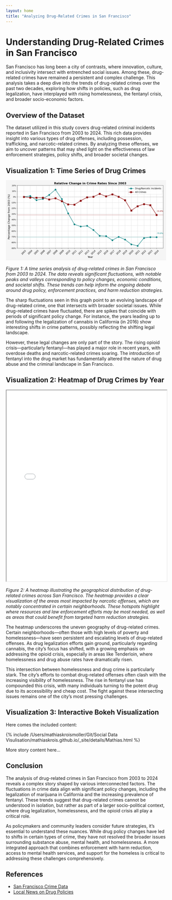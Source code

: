 ```yaml
---
layout: home
title: "Analyzing Drug-Related Crimes in San Francisco"
---
```


# Understanding Drug-Related Crimes in San Francisco

San Francisco has long been a city of contrasts, where innovation, culture, and inclusivity intersect with entrenched social issues. Among these, drug-related crimes have remained a persistent and complex challenge. This analysis takes a deep dive into the trends of drug-related crimes over the past two decades, exploring how shifts in policies, such as drug legalization, have interplayed with rising homelessness, the fentanyl crisis, and broader socio-economic factors.

## Overview of the Dataset

The dataset utilized in this study covers drug-related criminal incidents reported in San Francisco from 2003 to 2024. This rich data provides insight into various types of drug offenses, including possession, trafficking, and narcotic-related crimes. By analyzing these offenses, we aim to uncover patterns that may shed light on the effectiveness of law enforcement strategies, policy shifts, and broader societal changes.

## Visualization 1: Time Series of Drug Crimes

![Drug Crimes Over Time](images/drug_narcotic_crimes_per_year.png)

*Figure 1: A time series analysis of drug-related crimes in San Francisco from 2003 to 2024. The data reveals significant fluctuations, with notable peaks and valleys corresponding to policy changes, economic conditions, and societal shifts. These trends can help inform the ongoing debate around drug policy, enforcement practices, and harm reduction strategies.*

The sharp fluctuations seen in this graph point to an evolving landscape of drug-related crime, one that intersects with broader societal issues. While drug-related crimes have fluctuated, there are spikes that coincide with periods of significant policy change. For instance, the years leading up to and following the legalization of cannabis in California (in 2016) show interesting shifts in crime patterns, possibly reflecting the shifting legal landscape.

However, these legal changes are only part of the story. The rising opioid crisis—particularly fentanyl—has played a major role in recent years, with overdose deaths and narcotic-related crimes soaring. The introduction of fentanyl into the drug market has fundamentally altered the nature of drug abuse and the criminal landscape in San Francisco.

## Visualization 2: Heatmap of Drug Crimes by Year

<div>
    <iframe src="images/drug_narcotic_heatmap_by_year.html" width="100%" height="600px"></iframe>
</div>

*Figure 2: A heatmap illustrating the geographical distribution of drug-related crimes across San Francisco. The heatmap provides a clear visualization of the areas most impacted by narcotic offenses, which are notably concentrated in certain neighborhoods. These hotspots highlight where resources and law enforcement efforts may be most needed, as well as areas that could benefit from targeted harm reduction strategies.*

The heatmap underscores the uneven geography of drug-related crimes. Certain neighborhoods—often those with high levels of poverty and homelessness—have seen persistent and escalating levels of drug-related offenses. As drug legalization efforts gain ground, particularly regarding cannabis, the city’s focus has shifted, with a growing emphasis on addressing the opioid crisis, especially in areas like Tenderloin, where homelessness and drug abuse rates have dramatically risen.

This intersection between homelessness and drug crime is particularly stark. The city’s efforts to combat drug-related offenses often clash with the increasing visibility of homelessness. The rise in fentanyl use has compounded this crisis, with many individuals turning to the potent drug due to its accessibility and cheap cost. The fight against these intersecting issues remains one of the city’s most pressing challenges.

## Visualization 3: Interactive Bokeh Visualization

Here comes the included content:

{% include /Users/mathiaskroismoller/Git/Social Data Visulisation/mathiaskrois.github.io/_site/details/Mathias.html %}

More story content here...


## Conclusion

The analysis of drug-related crimes in San Francisco from 2003 to 2024 reveals a complex story shaped by various interconnected factors. The fluctuations in crime data align with significant policy changes, including the legalization of marijuana in California and the increasing prevalence of fentanyl. These trends suggest that drug-related crimes cannot be understood in isolation, but rather as part of a larger socio-political context, where drug legalization, homelessness, and the opioid crisis all play a critical role.

As policymakers and community leaders consider future strategies, it’s essential to understand these nuances. While drug policy changes have led to shifts in certain types of crime, they have not resolved the broader issues surrounding substance abuse, mental health, and homelessness. A more integrated approach that combines enforcement with harm reduction, access to mental health services, and support for the homeless is critical to addressing these challenges comprehensively.

## References

- [San Francisco Crime Data](https://data.sfgov.org/Public-Safety/Police-Department-Incident-Reports-2018-to-Present/2e3c-8j8g)
- [Local News on Drug Policies](https://www.sfchronicle.com/news/article/San-Francisco-drug-policy-changes-2023-12345678)
